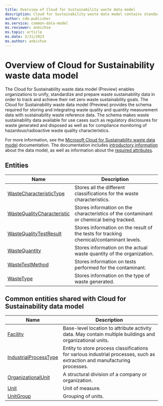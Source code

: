 ```yaml
---
title: Overview of Cloud for Sustainability waste data model
description: Cloud for Sustainability waste data model contains standard entities related to the Common Data Model.
author: cdm-publisher
ms.service: common-data-model
ms.reviewer: anbichse
ms.topic: article
ms.date: 3/31/2023
ms.author: anbichse
---
```


# Overview of Cloud for Sustainability waste data model

The Cloud for Sustainability waste data model (Preview) enables organizations to unify, standardize and prepare waste sustainability data in order to track and achieve their net zero waste sustainability goals. The Cloud for Sustainability waste data model (Preview) provides the schema required for storing and integrating waste quality and quantity measurement data with sustainability waste reference data. The schema makes waste sustainability data available for use cases such as regulatory disclosures for waste generated and disposed as well as for compliance monitoring of hazardous/radioactive waste quality characteristics.

For more information, see the [Microsoft Cloud for Sustainability waste data model](/industry/sustainability/waste-data-model-intro) documentation. The documentation includes [introductory information](/industry/sustainability/waste-data-model-intro) about the data model, as well as information about the [required attributes](/industry/sustainability/waste-data-model-required-attributes).

## Entities

|Name|Description|
|---|---|
|[WasteCharacteristicType](WasteCharacteristicType.md)|Stores all the different classifications for the waste characteristics\.|
|[WasteQualityCharacteristic](WasteQualityCharacteristic.md)|Stores information on the characteristics of the contaminant or chemical being tracked\.|
|[WasteQualityTestResult](WasteQualityTestResult.md)|Stores information on the result of the tests for tracking chemical/contaminant levels\.|
|[WasteQuantity](WasteQuantity.md)|Stores information on the actual waste quantity of the organization\.|
|[WasteTestMethod](WasteTestMethod.md)|Stores information on tests performed for the contaminant\.|
|[WasteType](WasteType.md)|Stores information on the type of waste generated\.|

## Common entities shared with Cloud for Sustainability data model

|Name|Description|
|---|---|
|[Facility](../Facility.md)|Base-level location to attribute activity data. May contain multiple buildings and organizational units.|
|[IndustrialProcessType](../IndustrialProcessType.md)|Entity to store process classifications for various industrial processes, such as extraction and manufacturing processes.|
|[OrganizationalUnit](../OrganizationalUnit.md)|A structural division of a company or organization.|
|[Unit](../Unit.md)|Unit of measure.|
|[UnitGroup](../UnitGroup.md)|Grouping of units.|